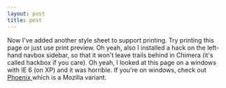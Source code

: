 ```yaml
---
layout: post
title: post 
---
```

<p>Now I've added another style sheet to support printing. Try printing this page or just use print preview. Oh yeah, also I installed a hack on the left-hand navbox sidebar, so that it won't leave trails behind in Chimera (it's called hackbox if you care). Oh yeah, I looked at this page on a windows with IE 6 (on XP) and it was horrible. If you're on windows, check out <a href="http://www.mozilla.org/projects/phoenix/phoenix-release-notes.html">Phoenix </a>which is a Mozilla variant. </p>
